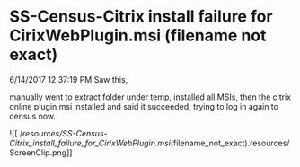 # SS-Census-Citrix install failure for CirixWebPlugin.msi (filename not exact)

6/14/2017 12:37:19 PM
Saw this,

manually went to extract folder under temp, installed all MSIs, then the citrix online plugin msi installed and said it succeeded; trying to log in again to census now. 

![[./_resources/SS-Census-Citrix_install_failure_for_CirixWebPlugin.msi_(filename_not_exact).resources/ScreenClip.png]]
